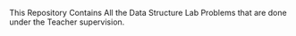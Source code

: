 This Repository Contains All the Data Structure Lab Problems that are done under the Teacher supervision.
